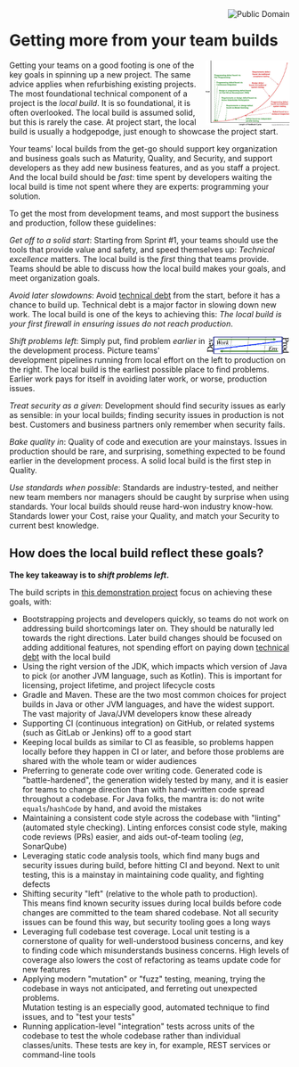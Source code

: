 <a href="LICENSE.md">
<img src="https://unlicense.org/pd-icon.png" alt="Public Domain"
align="right"/>
</a>

# Getting more from your team builds

<a
href="https://flowdays.net/de/blog-de/2016/2/23/the-rfp-is-dead-meet-the-lean-proposal-canvas"
title="Der RFP ist tot: Hallo Lean-Agile Evaluation &mdash; flowdays - Die
agile Genossenschaft">
<img src="./images/bug-costs.jpg"
alt="Der RFP ist tot: Hallo Lean-Agile Evaluation &mdash; flowdays - Die agile
Genossenschaft"
align="right" width="30%" height="auto"/>
</a>

Getting your teams on a good footing is one of the key goals in spinning up a
new project. The same advice applies when refurbishing existing projects. The
most foundational technical component of a project is the _local build_. It is
so foundational, it is often overlooked. The local build is assumed solid, but
this is rarely the case. At project start, the local build is usually a
hodgepodge, just enough to showcase the project start.

Your teams' local builds from the get-go should support key organization and
business goals such as Maturity, Quality, and Security, and support developers
as they add new business features, and as you staff a project. And the local
build should be _fast_: time spent by developers waiting the local build is
time not spent where they are experts: programming your solution.

To get the most from development teams, and most support the business and
production, follow these guidelines:

_Get off to a solid start_: Starting from Sprint #1, your teams should use the
tools that provide value and safety, and speed themselves up: _Technical
excellence_ matters. The local build is the _first_ thing that teams provide.
Teams should be able to discuss how the local build makes your goals, and meet
organization goals.

_Avoid later slowdowns_: Avoid
[technical debt](https://www.martinfowler.com/bliki/TechnicalDebt.html)
from the start, before it has a chance to build up. Technical debt is a major
factor in slowing down new work. The local build is one of the keys to
achieving this: _The local build is your first firewall in ensuring issues do
not reach production_.

<a href="https://github.com/binkley/html/blob/master/blog/on-pipelines"
title="On Pipelines">
<img src="./images/pipeline.png" alt="Production vs Dev pipeline"
align="right" width="30%" height="auto"/>
</a>

_Shift problems left_:  Simply put, find problem _earlier_ in the development
process. Picture teams' development pipelines running from local effort on the
left to production on the right. The local build is the earliest possible
place to find problems. Earlier work pays for itself in avoiding later work,
or worse, production issues.

_Treat security as a given_: Development should find security issues as early
as sensible: in your local builds; finding security issues in production is
not best. Customers and business partners only remember when security fails.

_Bake quality in_: Quality of code and execution are your mainstays. Issues in
production should be rare, and surprising, something expected to be found
earlier in the development process. A solid local build is the first step in
Quality.

_Use standards when possible_: Standards are industry-tested, and neither new
team members nor managers should be caught by surprise when using standards.
Your local builds should reuse hard-won industry know-how. Standards lower
your Cost, raise your Quality, and match your Security to current best
knowledge.

## How does the local build reflect these goals?

**The key takeaway is to _shift problems left_.**

The build scripts in
[this demonstration project](https://github.com/binkley/modern-java-practices)
focus on achieving these goals, with:

* Bootstrapping projects and developers quickly, so teams do not work on
  addressing build shortcomings later on. They should be naturally led towards
  the right directions. Later build changes should be focused on adding
  additional features, not spending effort on paying down
  [technical debt](https://www.martinfowler.com/bliki/TechnicalDebt.html)
  with the local build
* Using the right version of the JDK, which impacts which version of Java to
  pick (or another JVM language, such as Kotlin). This is important for
  licensing, project lifetime, and project lifecycle costs
* Gradle and Maven. These are the two most common choices for project builds
  in Java or other JVM languages, and have the widest support. The vast
  majority of Java/JVM developers know these already
* Supporting CI (continuous integration) on GitHub, or related systems (such
  as GitLab or Jenkins) off to a good start
* Keeping local builds as similar to CI as feasible, so problems happen
  locally before they happen in CI or later, and before those problems are
  shared with the whole team or wider audiences
* Preferring to generate code over writing code. Generated code is
  "battle-hardened", the generation widely tested by many, and it is easier
  for teams to change direction than with hand-written code spread throughout
  a codebase. For Java folks, the mantra is: do not write
  `equals`/`hashCode` by hand, and avoid the mistakes
* Maintaining a consistent code style across the codebase with "linting"
  (automated style checking). Linting enforces consist code style, making code
  reviews (PRs) easier, and aids out-of-team tooling (_eg_, SonarQube)
* Leveraging static code analysis tools, which find many bugs and security
  issues during build, before hitting CI and beyond. Next to unit testing,
  this is a mainstay in maintaining code quality, and fighting defects
* Shifting security "left" (relative to the whole path to production).  
  This means find known security issues during local builds before code
  changes are committed to the team shared codebase. Not all security issues
  can be found this way, but security tooling goes a long ways
* Leveraging full codebase test coverage. Local unit testing is a cornerstone
  of quality for well-understood business concerns, and key to finding code
  which misunderstands business concerns. High levels of coverage also lowers
  the cost of refactoring as teams update code for new features
* Applying modern "mutation" or "fuzz" testing, meaning, trying the codebase
  in ways not anticipated, and ferreting out unexpected problems.  
  Mutation testing is an especially good, automated technique to find issues,
  and to "test your tests"
* Running application-level "integration" tests across units of the codebase
  to test the whole codebase rather than individual classes/units. These tests
  are key in, for example, REST services or command-line tools
